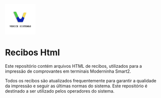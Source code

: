 <img src="https://github.com/Venice-Sistemas/html-receipts/blob/main/Venice.png?raw=true" width="100" height="100">

# Recibos  Html
Este repositório contém arquivos HTML de recibos, utilizados para a impressão de comprovantes em terminais Moderninha Smart2. 

Todos os recibos são atualizados frequentemente para garantir a qualidade da impressão e seguir as últimas normas do sistema. Este repositório é destinado a ser utilizado pelos operadores do sistema.
